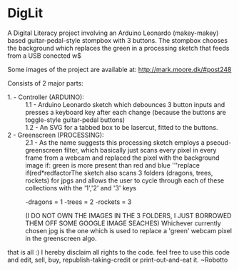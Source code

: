 DigLit
======


A Digital Literacy project involving an Arduino Leonardo (makey-makey) based guitar-pedal-style stompbox with 3 buttons. The stompbox chooses the background which replaces the green in a processing sketch that feeds from a USB conected w$

Some images of the project are available at: http://mark.moore.dk/#post248

Consists of 2 major parts:

<dl>
<dt>1. - Controller (ARDUINO):</dt>
<dd>1.1 - Arduino Leonardo sketch which debounces 3 button inputs and presses a keyboard key after each change (because the buttons are toggle-style guitar-pedal buttons)</dd>
<dd>1.2 - An SVG for a tabbed box to be lasercut, fitted to the buttons.</dd>

<dt>2 - Greenscreen (PROCESSING):</dt>
<dd>2.1 - As the name suggests this processing sketch employs a pseoud-greenscreen filter, which basically just scans every pixel in every frame from a webcam and replaced the pixel with the background image if:
      green is more present than red and blue
'''replace if(red*redfactor<green & blue*bluefacotr<green)*'''
so it is quick and dirty but it works most of the time, if the lighting is right.
the user is able to change redfactor and bluefacotr by entering R/r and B/b.

The sketch also scans 3 folders (dragons, trees, rockets) for jpgs and allows the user to cycle through each of these collections with the '1','2' and '3' keys

-dragons = 1
-trees = 2
-rockets = 3

(I DO NOT OWN THE IMAGES IN THE 3 FOLDERS, I JUST BORROWED THEM OFF SOME GOOGLE IMAGE SEACHES)
Whichever currently chosen jpg is the one which is used to replace a 'green' webcam pixel in the greenscreen algo.</dd>
 </dl>
that is all :)
I hereby disclaim all rights to the code. feel free to use this code and edit, sell, buy, republish-taking-credit or print-out-and-eat it.
~Robotto

